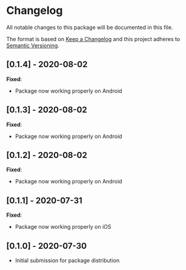 # Changelog
All notable changes to this package will be documented in this file.

The format is based on [Keep a Changelog](http://keepachangelog.com/en/1.0.0/)
and this project adheres to [Semantic Versioning](http://semver.org/spec/v2.0.0.html).

## [0.1.4] - 2020-08-02

**Fixed**:
- Package now working properly on Android

## [0.1.3] - 2020-08-02

**Fixed**:
- Package now working properly on Android

## [0.1.2] - 2020-08-02

**Fixed**:
- Package now working properly on Android

## [0.1.1] - 2020-07-31

**Fixed**:
- Package now working properly on iOS

## [0.1.0] - 2020-07-30

- Initial submission for package distribution
